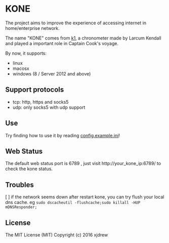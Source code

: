 # KONE

The project aims to improve the experience of accessing internet in home/enterprise network.

The name "KONE" comes from [k1](https://en.wikipedia.org/wiki/Larcum_Kendall#K1), a chronometer made by Larcum Kendall and played a important role in Captain Cook's voyage.

By now, it supports:

* linux
* macosx
* windows (8 / Server 2012 and above)

## Support protocols

* tcp: http, https and socks5
* udp: only socks5 with udp support

## Use

Try finding how to use it by reading [config.example.ini](./config.example.ini)!

## Web Status

The default web status port is 6789 , just visit http://your_kone_ip:6789/ to check the kone status.

## Troubles

[ ] if the network seems down after restart kone, you can try flush your local dns cache. eg `sudo dscacheutil -flushcache;sudo killall -HUP mDNSResponder;`

## License

The MIT License (MIT) Copyright (c) 2016 xjdrew
